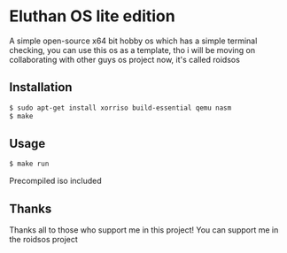 # Eluthan OS lite edition
A simple open-source x64 bit hobby os which has a simple terminal checking, you can use this os as a template, tho i will be moving on collaborating with other guys os project now, it's called roidsos
## Installation
```bash
$ sudo apt-get install xorriso build-essential qemu nasm 
$ make
```

## Usage
```bash
$ make run
```
Precompiled iso included
## Thanks
Thanks all to those who support me in this project!
You can support me in the roidsos project
